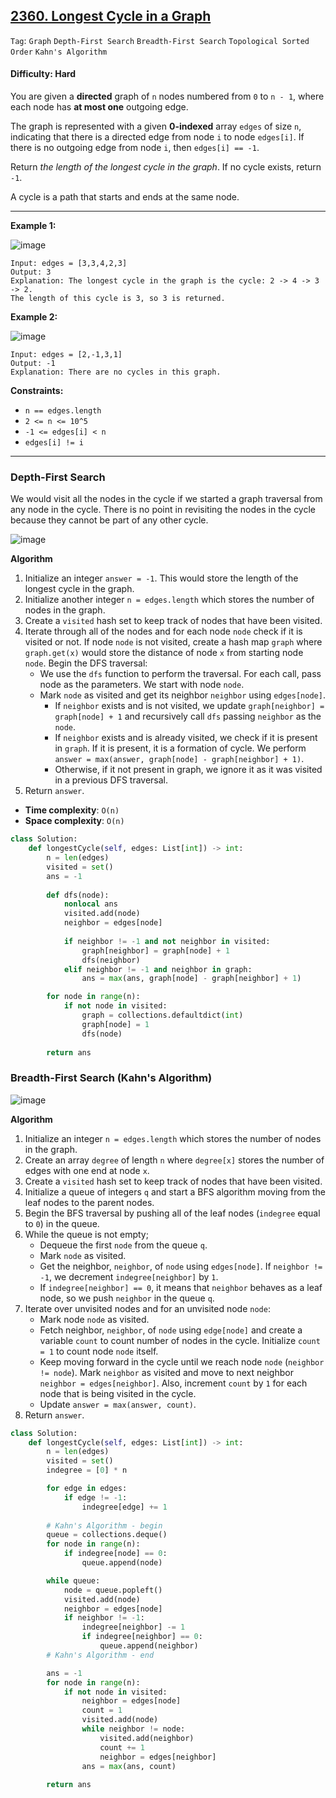 ## [2360. Longest Cycle in a Graph](https://leetcode.com/problems/longest-cycle-in-a-graph/)

```Tag```: ```Graph``` ```Depth-First Search``` ```Breadth-First Search``` ```Topological Sorted Order``` ```Kahn's Algorithm```

#### Difficulty: Hard

You are given a __directed__ graph of ```n``` nodes numbered from ```0``` to ```n - 1```, where each node has __at most one__ outgoing edge.

The graph is represented with a given __0-indexed__ array ```edges``` of size ```n```, indicating that there is a directed edge from node ```i``` to node ```edges[i]```. If there is no outgoing edge from node ```i```, then ```edges[i] == -1```.

Return _the length of the longest cycle in the graph_. If no cycle exists, return ```-1```.

A cycle is a path that starts and ends at the same node.

---

__Example 1:__

![image](https://assets.leetcode.com/uploads/2022/06/08/graph4drawio-5.png)
```
Input: edges = [3,3,4,2,3]
Output: 3
Explanation: The longest cycle in the graph is the cycle: 2 -> 4 -> 3 -> 2.
The length of this cycle is 3, so 3 is returned.
```

__Example 2:__

![image](https://assets.leetcode.com/uploads/2022/06/07/graph4drawio-1.png)
```
Input: edges = [2,-1,3,1]
Output: -1
Explanation: There are no cycles in this graph.
```

__Constraints:__

- ```n == edges.length```
- ```2 <= n <= 10^5```
- ```-1 <= edges[i] < n```
- ```edges[i] != i```

---

### Depth-First Search

We would visit all the nodes in the cycle if we started a graph traversal from any node in the cycle. There is no point in revisiting the nodes in the cycle because they cannot be part of any other cycle.

![image](https://user-images.githubusercontent.com/35042430/227801944-3eb68228-b479-4fa5-b496-cb75e7df84c2.png)

__Algorithm__

1. Initialize an integer ```answer = -1```. This would store the length of the longest cycle in the graph.
2. Initialize another integer ```n = edges.length``` which stores the number of nodes in the graph.
3. Create a ```visited``` hash set to keep track of nodes that have been visited.
4. Iterate through all of the nodes and for each node ```node``` check if it is visited or not. If node ```node``` is not visited, create a hash map ```graph``` where ```graph.get(x)``` would store the distance of node ```x``` from starting node ```node```. Begin the DFS traversal:
    - We use the ```dfs``` function to perform the traversal. For each call, pass node as the parameters. We start with node ```node```.
    - Mark ```node``` as visited and get its neighbor ```neighbor``` using ```edges[node]```.
      - If ```neighbor``` exists and is not visited, we update ```graph[neighbor] = graph[node] + 1``` and recursively call ```dfs``` passing ```neighbor``` as the ```node```.
      - If ```neighbor``` exists and is already visited, we check if it is present in ```graph```. If it is present, it is a formation of cycle. We perform ```answer = max(answer, graph[node] - graph[neighbor] + 1)```. 
      - Otherwise, if it not present in graph, we ignore it as it was visited in a previous DFS traversal.
5. Return ```answer```.

- __Time complexity__: ```O(n)```
- __Space complexity__: ```O(n)```

```Python
class Solution:
    def longestCycle(self, edges: List[int]) -> int:
        n = len(edges)
        visited = set()
        ans = -1
        
        def dfs(node):
            nonlocal ans
            visited.add(node)
            neighbor = edges[node]
            
            if neighbor != -1 and not neighbor in visited:
                graph[neighbor] = graph[node] + 1
                dfs(neighbor)
            elif neighbor != -1 and neighbor in graph:
                ans = max(ans, graph[node] - graph[neighbor] + 1)

        for node in range(n):
            if not node in visited:
                graph = collections.defaultdict(int)
                graph[node] = 1
                dfs(node)
        
        return ans
```

### Breadth-First Search (Kahn's Algorithm)

![image](https://leetcode.com/problems/longest-cycle-in-a-graph/Figures/2360/2360-1.png)

__Algorithm__

1. Initialize an integer ```n = edges.length``` which stores the number of nodes in the graph.
2. Create an array ```degree``` of length ```n``` where ```degree[x]``` stores the number of edges with one end at node ```x```.
3. Create a ```visited``` hash set to keep track of nodes that have been visited.
4. Initialize a queue of integers ```q``` and start a BFS algorithm moving from the leaf nodes to the parent nodes.
5. Begin the BFS traversal by pushing all of the leaf nodes (```indegree``` equal to ```0```) in the queue.
6. While the queue is not empty;
    - Dequeue the first ```node``` from the queue ```q```.
    - Mark ```node``` as visited.
    - Get the neighbor, ```neighbor```, of ```node``` using ```edges[node]```. If ```neighbor != -1```, we decrement ```indegree[neighbor]``` by ```1```.
    - If ```indegree[neighbor] == 0```, it means that ```neighbor``` behaves as a leaf node, so we push ```neighbor``` in the queue ```q```.
7. Iterate over unvisited nodes and for an unvisited node ```node```:
    - Mark node ```node``` as visited.
    - Fetch neighbor, ```neighbor```, of ```node``` using ```edge[node]``` and create a variable ```count``` to count number of nodes in the cycle. Initialize ```count = 1``` to count node ```node``` itself.
    - Keep moving forward in the cycle until we reach node ```node``` (```neighbor != node```). Mark ```neighbor``` as visited and move to next neighbor ```neighbor = edges[neighbor]```. Also, increment ```count``` by ```1``` for each node that is being visited in the cycle.
    - Update ```answer = max(answer, count)```.
8. Return ```answer```.

```Python
class Solution:
    def longestCycle(self, edges: List[int]) -> int:
        n = len(edges)
        visited = set()
        indegree = [0] * n

        for edge in edges:
            if edge != -1:
                indegree[edge] += 1
        
        # Kahn's Algorithm - begin
        queue = collections.deque()
        for node in range(n):
            if indegree[node] == 0:
                queue.append(node)

        while queue:
            node = queue.popleft()
            visited.add(node)
            neighbor = edges[node]
            if neighbor != -1:
                indegree[neighbor] -= 1
                if indegree[neighbor] == 0:
                    queue.append(neighbor) 
        # Kahn's Algorithm - end

        ans = -1
        for node in range(n):
            if not node in visited:
                neighbor = edges[node]
                count = 1
                visited.add(node)
                while neighbor != node:
                    visited.add(neighbor)
                    count += 1
                    neighbor = edges[neighbor]
                ans = max(ans, count)
        
        return ans
```
